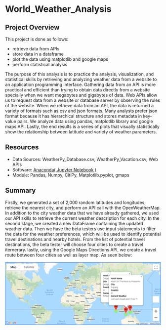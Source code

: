 # World_Weather_Analysis
## Project Overview
This project is done as follows: 
   - retrieve data from APIs 
   - store data in a dataframe
   - plot the data using matplotlib and google maps
   - perform statistical analysis
   
 The purpose of this analysis is to practice the analysis, visualization, and statistical skills by retrieving and analyzing weather data from 
 a website to an application programming interface. Gathering data from an API is more practical and efficient than trying to obtain data directly from
 a website specially when we want megabytes and gigabytes of data.
 Web APIs allow us to request data from a website or database server by observing the rules of the website. When we retrieve data from an API, the data is returned 
 a variety of formats such as csv and json formats. Many analysts prefer json format because it has hierarchical structure and stores metadata in key-value pairs. 
 We analyze data using pandas, matplotlib library and google maps API. Lastly, the end results is a series of plots that visually statistically show the relationship between latitude and variety of weather parameters. 
 
## Resources
- Data Sources: WeatherPy_Database.csv, WeatherPy_Vacation.csv, Web APIs
- Software: [Anaconda( Jupyter Notebook )](https://www.anaconda.com/products/individual)
- Module: Pandas, Numpy, CitiPy, Matplotlib.pyplot, gmaps




## Summary
Firstly, we generated a set of 2,000 random latitudes and longitudes, retrieve the nearest city, and perform an API call with the OpenWeatherMap. In addition
to the city weather data that we have already gathered, we used our API skills to retrieve the current weather description for each city. 
In the second stage, we created a new DataFrame containing the updated weather data. Then we have the beta testers use input statements to filter 
the data for the weather preferences, which will be used to identify potential travel destinations and nearby hotels. From the list of potential 
travel destinations, the beta tester will choose four cities to create a travel iternerary. lastly, using the Google Maps Directions API, we create 
a travel route between four cities as well as layer map. As seen below:


![here](https://github.com/halmasieh/World_Weather_Analysis/blob/main/Vacation_Itinerary/WeatherPy_travel_map_markers.png)


